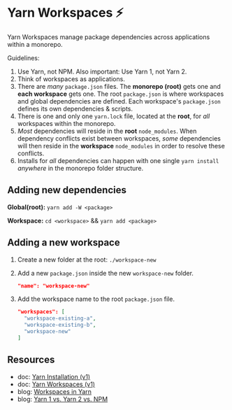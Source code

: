 # Yarn Workspaces :zap:

Yarn Workspaces manage package dependencies across applications within a monorepo.

Guidelines:

1. Use Yarn, not NPM. Also important: Use Yarn 1, not Yarn 2.
1. Think of workspaces as applications.
1. There are _many_ `package.json` files. The **monorepo (root)** gets one and **each workspace** gets one. The root `package.json` is where workspaces and global dependencies are defined. Each workspace's `package.json` defines its own dependencies & scripts.
1. There is one and only one `yarn.lock` file, located at the **root**, for _all_ workspaces within the monorepo.
1. _Most_ dependencies will reside in the **root** `node_modules`. When dependency conflicts exist between workspaces, _some_ dependencies will then reside in the **workspace** `node_modules` in order to resolve these conflicts.
1. Installs for _all_ dependencies can happen with one single `yarn install` _anywhere_ in the monorepo folder structure.

## Adding new dependencies

**Global(root):** `yarn add -W <package>`

**Workspace:** `cd <workspace>` && `yarn add <package>`

## Adding a new workspace

1. Create a new folder at the root: `./workspace-new`
1. Add a new `package.json` inside the new `workspace-new` folder.

   ```json
   "name": "workspace-new"
   ```

1. Add the workspace name to the root `package.json` file.

   ```json
   "workspaces": [
     "workspace-existing-a",
     "workspace-existing-b",
     "workspace-new"
   ]
   ```

## Resources

- doc: [Yarn Installation (v1)](https://classic.yarnpkg.com/en/docs/install#mac-stable)
- doc: [Yarn Workspaces (v1)](https://classic.yarnpkg.com/en/docs/workspaces/)
- blog: [Workspaces in Yarn](https://classic.yarnpkg.com/blog/2017/08/02/introducing-workspaces/)
- blog: [Yarn 1 vs. Yarn 2 vs. NPM](https://shift.infinite.red/yarn-1-vs-yarn-2-vs-npm-a69ccf0229cd)
